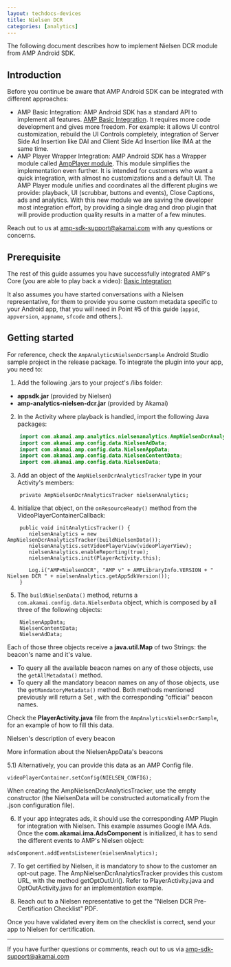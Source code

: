 ```yaml
---
layout: techdocs-devices
title: Nielsen DCR
categories: [analytics]
---
```

 
The following document describes how to implement Nielsen DCR module from AMP Android SDK.

## Introduction

Before you continue be aware that AMP Android SDK can be integrated with different approaches:

* AMP Basic Integration: AMP Android SDK has a standard API to implement all features. [AMP Basic Integration](https://developer.akamai.com/tools/AdaptiveMediaPlayer/docs/android/amp-basic-integration/). It requires more code development and gives more freedom. For example: it allows UI control customization, rebuild the UI Controls completely, integration of Server Side Ad Insertion like DAI and Client Side Ad Insertion like IMA at the same time.
* AMP Player Wrapper Integration: AMP Android SDK has a Wrapper module called [AmpPlayer module](https://developer.akamai.com/tools/AdaptiveMediaPlayer/docs/android/amp-player/). This module simplifies the implementation even further. It is intended for customers who want a quick integration, with almost no customizations and a default UI. The AMP Player module unifies and coordinates all the different plugins we provide: playback, UI (scrubbar, buttons and events), Close Captions, ads and analytics. With this new module we are saving  the developer most integration effort, by providing a single drag and drop plugin that will provide production quality results in a matter of a few minutes.

Reach out to us at <amp-sdk-support@akamai.com> with any questions or concerns.


## Prerequisite

The rest of this guide assumes you have successfully integrated AMP's Core (you are able to play back a video): [Basic Integration](https://developer.akamai.com/tools/AdaptiveMediaPlayer/docs/android/amp-basic-integration/)

It also assumes you have started conversations with a Nielsen representative, for them to provide you some custom metadata specific to your Android app, that you will need in Point #5 of this guide (`appid`, `appversion`, `appname`, `sfcode` and others.).

## Getting started

For reference, check the `AmpAnalyticsNielsenDcrSample` Android Studio sample project in the release package. To integrate the plugin into your app, you need to:

1) Add the following .jars to your project's /libs folder: 
* **appsdk.jar** (provided by Nielsen) 
* **amp-analytics-nielsen-dcr.jar** (provided by Akamai)

2) In the Activity where playback is handled, import the following Java packages:

```java
    import com.akamai.amp.analytics.nielsenanalytics.AmpNielsenDcrAnalyticsTracker;
    import com.akamai.amp.config.data.NielsenAdData;
    import com.akamai.amp.config.data.NielsenAppData;
    import com.akamai.amp.config.data.NielsenContentData;
    import com.akamai.amp.config.data.NielsenData;
```

3) Add an object of the `AmpNielsenDcrAnalyticsTracker` type in your Activity's members:

```
    private AmpNielsenDcrAnalyticsTracker nielsenAnalytics;
```

4) Initialize that object, on the `onResourceReady()` method from the VideoPlayerContainerCallback:

```
    public void initAnalyticsTracker() {
       nielsenAnalytics = new AmpNielsenDcrAnalyticsTracker(buildNielsenData());
       nielsenAnalytics.setVideoPlayerView(videoPlayerView);
       nielsenAnalytics.enableReporting(true);
       nielsenAnalytics.init(PlayerActivity.this);
    
       Log.i("AMP+NielsenDCR", "AMP v" + AMPLibraryInfo.VERSION + " Nielsen DCR " + nielsenAnalytics.getAppSdkVersion());
    }
```

5) The `buildNielsenData()` method, returns a `com.akamai.config.data.NielsenData` object, which is composed by all three of the following objects:

```
    NielsenAppData;
    NielsenContentData;
    NielsenAdData;
```

Each of those three objects receive a **java.util.Map** of two Strings: the beacon's name and it's value. 
* To query all the available beacon names on any of those objects, use the `getAllMetadata()` method. 
* To query all the mandatory beacon names on any of those objects, use the `getMandatoryMetadata()` method. 
Both methods mentioned previously will return a Set , with the corresponding "official" beacon names.


Check the **PlayerActivity.java** file from the `AmpAnalyticsNielsenDcrSample`, for an example of how to fill this data.

Nielsen's description of every beacon

More information about the NielsenAppData's beacons

5.1) Alternatively, you can provide this data as an AMP Config file.

```
videoPlayerContainer.setConfig(NIELSEN_CONFIG);
```

When creating the AmpNielsenDcrAnalyticsTracker, use the empty constructor (the NielsenData will be constructed automatically from the .json configuration file).

6) If your app integrates ads, it should use the corresponding AMP Plugin for integration with Nielsen. This example assumes Google IMA Ads. Once the **com.akamai.ima.AdsComponent** is initialized, it has to send the different events to AMP's Nielsen object:

```
adsComponent.addEventsListener(nielsenAnalytics);
```

7) To get certified by Nielsen, it is mandatory to show to the customer an opt-out page. The AmpNielsenDcrAnalyticsTracker provides this custom URL, with the method getOptOutUrl(). Refer to PlayerActivity.java and OptOutActivity.java for an implementation example.

8) Reach out to a Nielsen representative to get the "Nielsen DCR Pre-Certification Checklist" PDF.

Once you have validated every item on the checklist is correct, send your app to Nielsen for certification.

***

If you have further questions or comments, reach out to us via <amp-sdk-support@akamai.com>
